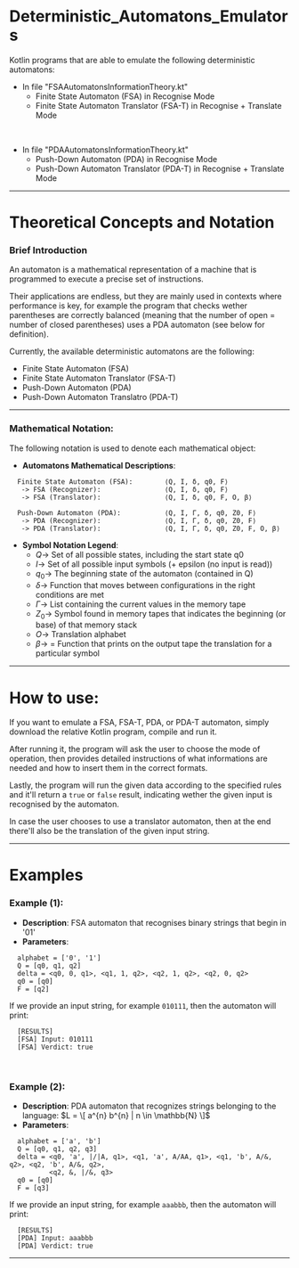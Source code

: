 # Deterministic_Automatons_Emulators
Kotlin programs that are able to emulate the following deterministic automatons:

- In file "FSAAutomatonsInformationTheory.kt"
  - Finite State Automaton (FSA) in Recognise Mode
  - Finite State Automaton Translator (FSA-T) in Recognise + Translate Mode

<br>

- In file "PDAAutomatonsInformationTheory.kt"
  - Push-Down Automaton (PDA) in Recognise Mode
  - Push-Down Automaton Translator (PDA-T) in Recognise + Translate Mode

- - -
# Theoretical Concepts and Notation

### Brief Introduction
An automaton is a mathematical representation of a machine that is programmed to execute a precise set of instructions.

Their applications are endless, but they are mainly used in contexts where performance is key, for example the program that checks
wether parentheses are correctly balanced (meaning that the number of open = number of closed parentheses) uses a PDA automaton (see below for definition).

Currently, the available deterministic automatons are the following:
- Finite State Automaton (FSA)
- Finite State Automaton Translator (FSA-T)
- Push-Down Automaton (PDA)
- Push-Down Automaton Translatro (PDA-T)

- - -

### Mathematical Notation:

The following notation is used to denote each mathematical object:
- **Automatons Mathematical Descriptions**:
```
  Finite State Automaton (FSA):        ⟨Q, I, δ, q0, F⟩
   -> FSA (Recognizer):                ⟨Q, I, δ, q0, F⟩
   -> FSA (Translator):                ⟨Q, I, δ, q0, F, O, β⟩

  Push-Down Automaton (PDA):           ⟨Q, I, Γ, δ, q0, Z0, F⟩
   -> PDA (Recognizer):                ⟨Q, I, Γ, δ, q0, Z0, F⟩
   -> PDA (Translator):                ⟨Q, I, Γ, δ, q0, Z0, F, O, β⟩
```

- **Symbol Notation Legend**:
  - $Q \longrightarrow$ Set of all possible states, including the start state q0
  - $I \longrightarrow$ Set of all possible input symbols (+ epsilon (no input is read))
  - $q_{0} \longrightarrow$ The beginning state of the automaton (contained in Q)
  - $\delta \longrightarrow$ Function that moves between configurations in the right conditions are met
  - $\Gamma \longrightarrow$ List containing the current values in the memory tape
  - $Z_{0} \longrightarrow$ Symbol found in memory tapes that indicates the beginning (or base) of that memory stack
  - $O \longrightarrow$ Translation alphabet
  - $\beta \longrightarrow$ = Function that prints on the output tape the translation for a particular symbol

- - -

# How to use:

If you want to emulate a FSA, FSA-T, PDA, or PDA-T automaton, simply 
download the relative Kotlin program, compile and run it.

After running it, the program will ask the user to choose the mode of operation, then provides 
detailed instructions of what informations are needed and how to insert them in the correct formats.

Lastly, the program will run the given data according to the specified rules and it'll return a <code>true</code> 
or <code>false</code> result, indicating wether the given input is recognised by the automaton.

In case the user chooses to use a translator automaton, then at the end there'll also be the translation of the given input string.

- - -

# Examples

### Example (1):
  - **Description**: FSA automaton that recognises binary strings that begin in '01'
  - **Parameters**:
 
```
  alphabet = ['0', '1']
  Q = [q0, q1, q2]
  delta = <q0, 0, q1>, <q1, 1, q2>, <q2, 1, q2>, <q2, 0, q2>
  q0 = [q0]
  F = [q2]
```
    

If we provide an input string, for example <code>010111</code>, then the automaton will print:
```
  [RESULTS]
  [FSA] Input: 010111
  [FSA] Verdict: true
```

<br>

### Example (2):
- **Description**: PDA automaton that recognizes strings belonging to the language: $L = \[ a^{n} b^{n} | n \in \mathbb{N} \]$
- **Parameters**:
 
```
  alphabet = ['a', 'b']
  Q = [q0, q1, q2, q3]
  delta = <q0, 'a', |/|A, q1>, <q1, 'a', A/AA, q1>, <q1, 'b', A/&, q2>, <q2, 'b', A/&, q2>,
          <q2, &, |/&, q3>
  q0 = [q0]
  F = [q3]
```

If we provide an input string, for example <code>aaabbb</code>, then the automaton will print:
```
  [RESULTS]
  [PDA] Input: aaabbb
  [PDA] Verdict: true
```

- - -
